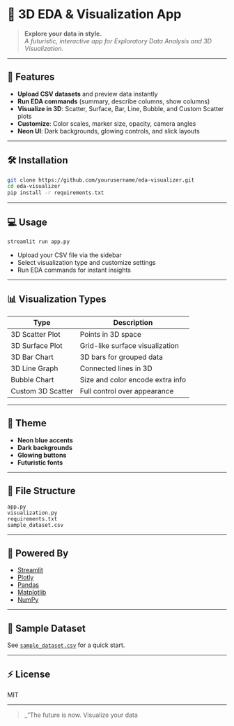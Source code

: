 # 🌌 3D EDA & Visualization App


> **Explore your data in style.**  
> _A futuristic, interactive app for Exploratory Data Analysis and 3D Visualization._

---

## 🚀 Features

- **Upload CSV datasets** and preview data instantly
- **Run EDA commands** (summary, describe columns, show columns)
- **Visualize in 3D**: Scatter, Surface, Bar, Line, Bubble, and Custom Scatter plots
- **Customize**: Color scales, marker size, opacity, camera angles
- **Neon UI**: Dark backgrounds, glowing controls, and slick layouts

---

## 🛠️ Installation

```sh
git clone https://github.com/yourusername/eda-visualizer.git
cd eda-visualizer
pip install -r requirements.txt
```

---

## 💻 Usage

```sh
streamlit run app.py
```

- Upload your CSV file via the sidebar
- Select visualization type and customize settings
- Run EDA commands for instant insights

---

## 📊 Visualization Types

| Type                | Description                       |
|---------------------|-----------------------------------|
| 3D Scatter Plot     | Points in 3D space                |
| 3D Surface Plot     | Grid-like surface visualization   |
| 3D Bar Chart        | 3D bars for grouped data          |
| 3D Line Graph       | Connected lines in 3D             |
| Bubble Chart        | Size and color encode extra info  |
| Custom 3D Scatter   | Full control over appearance      |

---

## 🎨 Theme

- **Neon blue accents**
- **Dark backgrounds**
- **Glowing buttons**
- **Futuristic fonts**

---

## 📁 File Structure

```
app.py
visualization.py
requirements.txt
sample_dataset.csv
```

---

## 🧠 Powered By

- [Streamlit](https://streamlit.io/)
- [Plotly](https://plotly.com/python/)
- [Pandas](https://pandas.pydata.org/)
- [Matplotlib](https://matplotlib.org/)
- [NumPy](https://numpy.org/)

---

## 👾 Sample Dataset

See [`sample_dataset.csv`](sample_dataset.csv) for a quick start.

---

## ⚡ License

MIT

---

> _“The future is now. Visualize your data

